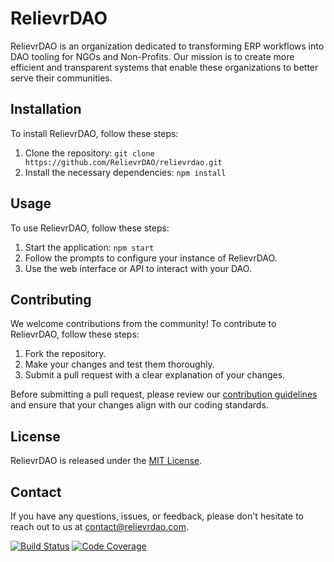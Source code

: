 # RelievrDAO

RelievrDAO is an organization dedicated to transforming ERP workflows into DAO tooling for NGOs and Non-Profits. Our mission is to create more efficient and transparent systems that enable these organizations to better serve their communities.

## Installation

To install RelievrDAO, follow these steps:

1. Clone the repository: `git clone https://github.com/RelievrDAO/relievrdao.git`
2. Install the necessary dependencies: `npm install`

## Usage

To use RelievrDAO, follow these steps:

1. Start the application: `npm start`
2. Follow the prompts to configure your instance of RelievrDAO.
3. Use the web interface or API to interact with your DAO.

## Contributing

We welcome contributions from the community! To contribute to RelievrDAO, follow these steps:

1. Fork the repository.
2. Make your changes and test them thoroughly.
3. Submit a pull request with a clear explanation of your changes.

Before submitting a pull request, please review our [contribution guidelines](CONTRIBUTING.md) and ensure that your changes align with our coding standards.

## License

RelievrDAO is released under the [MIT License](LICENSE).

## Contact

If you have any questions, issues, or feedback, please don't hesitate to reach out to us at [contact@relievrdao.com](mailto:contact@relievrdao.com).

[![Build Status](https://travis-ci.com/RelievrDAO/relievrdao.svg?branch=main)](https://travis-ci.com/RelievrDAO/relievrdao)
[![Code Coverage](https://codecov.io/gh/RelievrDAO/relievrdao/branch/main/graph/badge.svg)](https://codecov.io/gh/RelievrDAO/relievrdao)
